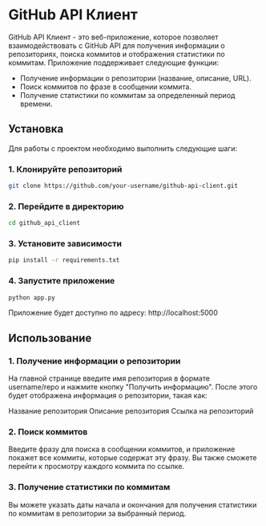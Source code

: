 # GitHub API Клиент

GitHub API Клиент - это веб-приложение, которое позволяет взаимодействовать с GitHub API для получения информации о репозиториях, поиска коммитов и отображения статистики по коммитам. Приложение поддерживает следующие функции:

- Получение информации о репозитории (название, описание, URL).
- Поиск коммитов по фразе в сообщении коммита.
- Получение статистики по коммитам за определенный период времени.

## Установка

Для работы с проектом необходимо выполнить следующие шаги:

### 1. Клонируйте репозиторий

```bash
git clone https://github.com/your-username/github-api-client.git
```
### 2. Перейдите в директорию

```bash
cd github_api_client
```

### 3. Установите зависимости

```bash
pip install -r requirements.txt
```

### 4. Запустите приложение

```bash
python app.py
```

Приложение будет доступно по адресу: http://localhost:5000

## Использование

### 1. Получение информации о репозитории
На главной странице введите имя репозитория в формате username/repo и нажмите кнопку "Получить информацию". После этого будет отображена информация о репозитории, такая как:

Название репозитория
Описание репозитория
Ссылка на репозиторий
### 2. Поиск коммитов
Введите фразу для поиска в сообщении коммитов, и приложение покажет все коммиты, которые содержат эту фразу. Вы также сможете перейти к просмотру каждого коммита по ссылке.

### 3. Получение статистики по коммитам
Вы можете указать даты начала и окончания для получения статистики по коммитам в репозитории за выбранный период.